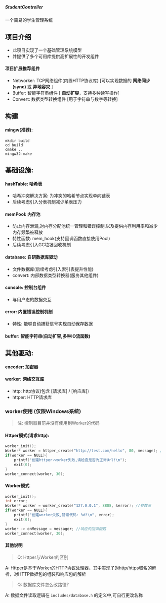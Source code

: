 ##### StudentController

一个简易的学生管理系统



## 项目介绍

- 此项目实现了一个基础管理系统模型
- 并提供了多个可用库提供高扩展性的开发组件



#### 项目扩展推荐组件

- Networker: TCP网络组件(内置HTTP协议库) [可以实现数据的 **网络同步(sync)** 或 **异地容灾** ]
- Buffer: 智能字符串组件 [ **自动扩容**，支持多种读写操作]
- Convert: 数据类型转换组件 [用于字符串与数字等转换]



## 构建

#### mingw(推荐):

```shell
mkdir build
cd build
cmake ..
mingw32-make
```



## 基础设施:
 #### hashTable: 哈希表
  - 哈希冲突解决方案: 为冲突的哈希节点实现单向链表
  - 后续考虑引入分表机制减少单表压力
 #### memPool: 内存池
  - 防止内存泄漏,对内存分配池统一管理和错误控制,以及提供内存利用率和减少内存频繁被释放
  - 特性函数: mem_hook(支持回调函数直接使用Pool)
  - 后续考虑引入GC垃圾回收机制
 #### database: 自研数据库驱动
  - 文件数据库(后续考虑引入索引表提升性能)
 - convert: 内部数据类型转换器(服务其他组件)
 #### console: 控制台组件
  - 与用户态的数据交互
 #### error: 内置错误控制机制
  - 特性: 能够自动捕获信号实现自动保存数据
 #### buffer: 智能字符串(自动扩容,多种IO流函数)


## 其他驱动:
 #### encoder: 加密器
 #### worker: 网络交互库
  - http: http协议(包含 [请求库] / [响应库])
  - httper: HTTP请求库



### worker使用 (仅限Windows系统)

> 注: 控制器目前并没有使用到Worker的代码

#### Httper模式(请求http):

```c
worker_init();
Worker* worker = httper_create("http://test.com/hello", 80, message); //参数三
if(worker == NULL){
    printf("创建httper-worker失败,请检查是否为正常Url!\n");
    exit(0);
}
worker_connect(worker, 30);
```

#### Worker模式

```c
worker_init();
int error;
Worker* worker = worker_create("127.0.0.1", 8888, &error); //参数三
if(worker == NULL){
    printf("创建worker失败,错误代码: %d!\n", error);
    exit(0);
}
worker -> onMessage = messager; //响应的回调函数
worker_connect(worker, 30);
```



#### 其他说明

> Q: Httper与Worker的区别

A: Httper是基于Worker的HTTP协议处理器，其中实现了对http/https域名的解析，对HTTP数据包的组装和响应包的解析

> Q: 数据库文件怎么改路径?

A: 数据文件读取逻辑在 `includes/database.h` 的定义中,可自行更改名称

